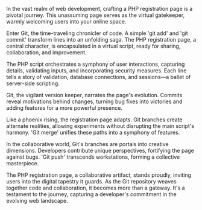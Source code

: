 In the vast realm of web development, crafting a PHP registration page is a pivotal journey. This unassuming page serves as the virtual gatekeeper, warmly welcoming users into your online space.

Enter Git, the time-traveling chronicler of code. A simple 'git add' and 'git commit' transform lines into an unfolding saga. The PHP registration page, a central character, is encapsulated in a virtual script, ready for sharing, collaboration, and improvement.

The PHP script orchestrates a symphony of user interactions, capturing details, validating inputs, and incorporating security measures. Each line tells a story of validation, database connections, and sessions—a ballet of server-side scripting.

Git, the vigilant version keeper, narrates the page's evolution. Commits reveal motivations behind changes, turning bug fixes into victories and adding features for a more powerful presence.

Like a phoenix rising, the registration page adapts. Git branches create alternate realities, allowing experiments without disrupting the main script's harmony. 'Git merge' unifies these paths into a symphony of features.

In the collaborative world, Git's branches are portals into creative dimensions. Developers contribute unique perspectives, fortifying the page against bugs. 'Git push' transcends workstations, forming a collective masterpiece.

The PHP registration page, a collaborative artifact, stands proudly, inviting users into the digital tapestry it guards. As the Git repository weaves together code and collaboration, it becomes more than a gateway. It's a testament to the journey, capturing a developer's commitment in the evolving web landscape.
